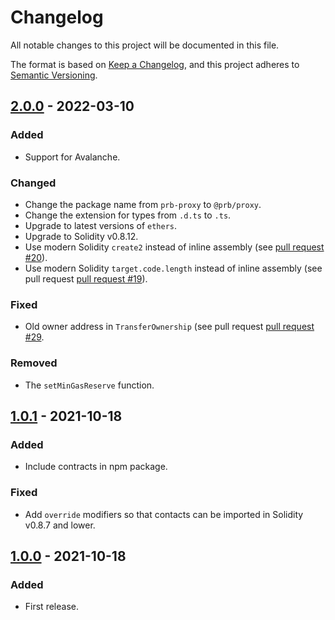 # Changelog

All notable changes to this project will be documented in this file.

The format is based on [Keep a Changelog](https://keepachangelog.com/en/1.0.0/), and this project adheres to [Semantic Versioning](https://semver.org/spec/v2.0.0.html).

## [2.0.0] - 2022-03-10

### Added

- Support for Avalanche.

### Changed

- Change the package name from `prb-proxy` to `@prb/proxy`.
- Change the extension for types from `.d.ts` to `.ts`.
- Upgrade to latest versions of `ethers`.
- Upgrade to Solidity v0.8.12.
- Use modern Solidity `create2` instead of inline assembly (see [pull request #20](https://github.com/paulrberg/prb-proxy/pull/20)).
- Use modern Solidity `target.code.length` instead of inline assembly (see pull request [pull request #19](https://github.com/paulrberg/prb-proxy/pull/19)).

### Fixed

- Old owner address in `TransferOwnership` (see pull request [pull request #29](https://github.com/paulrberg/prb-proxy/pull/29).

### Removed

- The `setMinGasReserve` function.

## [1.0.1] - 2021-10-18

### Added

- Include contracts in npm package.

### Fixed

- Add `override` modifiers so that contacts can be imported in Solidity v0.8.7 and lower.

## [1.0.0] - 2021-10-18

### Added

- First release.

[2.0.0]: https://github.com/paulrberg/prb-proxy/compare/v1.0.1...v2.0.0
[1.0.1]: https://github.com/paulrberg/prb-proxy/compare/v1.0.0...v1.0.1
[1.0.0]: https://github.com/paulrberg/prb-proxy/releases/tag/v1.0.0
